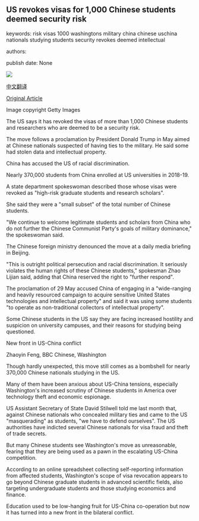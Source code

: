 ## US revokes visas for 1,000 Chinese students deemed security risk

keywords: risk visas 1000 washingtons military china chinese uschina nationals studying students security revokes deemed intellectual

authors: 

publish date: None

![](https://ichef.bbci.co.uk/news/1024/branded_news/DF48/production/_114306175_gettyimagesstudent.jpg)

[中文翻译](US%20revokes%20visas%20for%201%2C000%20Chinese%20students%20deemed%20security%20risk_zh.md)

[Original Article](https://www.bbc.com/news/world-us-canada-54097437)

Image copyright Getty Images

The US says it has revoked the visas of more than 1,000 Chinese students and researchers who are deemed to be a security risk.

The move follows a proclamation by President Donald Trump in May aimed at Chinese nationals suspected of having ties to the military. He said some had stolen data and intellectual property.

China has accused the US of racial discrimination.

Nearly 370,000 students from China enrolled at US universities in 2018-19.

A state department spokeswoman described those whose visas were revoked as "high-risk graduate students and research scholars".

She said they were a "small subset" of the total number of Chinese students.

"We continue to welcome legitimate students and scholars from China who do not further the Chinese Communist Party's goals of military dominance," the spokeswoman said.

The Chinese foreign ministry denounced the move at a daily media briefing in Beijing.

"This is outright political persecution and racial discrimination. It seriously violates the human rights of these Chinese students," spokesman Zhao Lijian said, adding that China reserved the right to "further respond".

The proclamation of 29 May accused China of engaging in a "wide-ranging and heavily resourced campaign to acquire sensitive United States technologies and intellectual property" and said it was using some students "to operate as non-traditional collectors of intellectual property".

Some Chinese students in the US say they are facing increased hostility and suspicion on university campuses, and their reasons for studying being questioned.

New front in US-China conflict

Zhaoyin Feng, BBC Chinese, Washington

Though hardly unexpected, this move still comes as a bombshell for nearly 370,000 Chinese nationals studying in the US.

Many of them have been anxious about US-China tensions, especially Washington's increased scrutiny of Chinese students in America over technology theft and economic espionage.

US Assistant Secretary of State David Stilwell told me last month that, against Chinese nationals who concealed military ties and came to the US "masquerading" as students, "we have to defend ourselves". The US authorities have indicted several Chinese nationals for visa fraud and theft of trade secrets.

But many Chinese students see Washington's move as unreasonable, fearing that they are being used as a pawn in the escalating US-China competition.

According to an online spreadsheet collecting self-reporting information from affected students, Washington's scope of visa revocation appears to go beyond Chinese graduate students in advanced scientific fields, also targeting undergraduate students and those studying economics and finance.

Education used to be low-hanging fruit for US-China co-operation but now it has turned into a new front in the bilateral conflict.